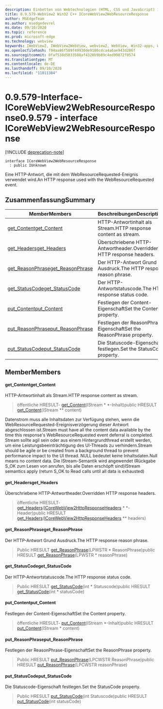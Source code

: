 ```yaml
---
description: Einbetten von Webtechnologien (HTML, CSS und JavaScript) in ihre systemeigenen Anwendungen mit dem Microsoft Edge WebView2-Steuerelement
title: 0.9.579-WebView2 Win32 C++ ICoreWebView2WebResourceResponse
author: MSEdgeTeam
ms.author: msedgedevrel
ms.date: 09/10/2020
ms.topic: reference
ms.prod: microsoft-edge
ms.technology: webview
keywords: IWebView2, IWebView2WebView, webview2, WebView, Win32-apps, Win32, Edge, ICoreWebView2, ICoreWebView2Controller, Browser-Steuerelement, Edge-HTML, ICoreWebView2WebResourceResponse
ms.openlocfilehash: f94aa86f589f49930de9186cdca4a6ae943d286f
ms.sourcegitcommit: 0faf538d5033508af4320b9b89c4ed99872f0574
ms.translationtype: MT
ms.contentlocale: de-DE
ms.lasthandoff: 09/10/2020
ms.locfileid: "11011384"
---
```

# <span data-ttu-id="f66bc-104">0.9.579-Interface-ICoreWebView2WebResourceResponse</span><span class="sxs-lookup"><span data-stu-id="f66bc-104">0.9.579 - interface ICoreWebView2WebResourceResponse</span></span> 

[!INCLUDE [deprecation-note](../../includes/deprecation-note.md)]

```
interface ICoreWebView2WebResourceResponse
  : public IUnknown
```

<span data-ttu-id="f66bc-105">Eine HTTP-Antwort, die mit dem WebResourceRequested-Ereignis verwendet wird.</span><span class="sxs-lookup"><span data-stu-id="f66bc-105">An HTTP response used with the WebResourceRequested event.</span></span>

## <span data-ttu-id="f66bc-106">Zusammenfassung</span><span class="sxs-lookup"><span data-stu-id="f66bc-106">Summary</span></span>

 <span data-ttu-id="f66bc-107">Member</span><span class="sxs-lookup"><span data-stu-id="f66bc-107">Members</span></span>                        | <span data-ttu-id="f66bc-108">Beschreibungen</span><span class="sxs-lookup"><span data-stu-id="f66bc-108">Descriptions</span></span>
--------------------------------|---------------------------------------------
[<span data-ttu-id="f66bc-109">get_Content</span><span class="sxs-lookup"><span data-stu-id="f66bc-109">get_Content</span></span>](#get_content) | <span data-ttu-id="f66bc-110">HTTP-Antwortinhalt als Stream.</span><span class="sxs-lookup"><span data-stu-id="f66bc-110">HTTP response content as stream.</span></span>
[<span data-ttu-id="f66bc-111">get_Headers</span><span class="sxs-lookup"><span data-stu-id="f66bc-111">get_Headers</span></span>](#get_headers) | <span data-ttu-id="f66bc-112">Überschriebene HTTP-Antwortheader.</span><span class="sxs-lookup"><span data-stu-id="f66bc-112">Overridden HTTP response headers.</span></span>
[<span data-ttu-id="f66bc-113">get_ReasonPhrase</span><span class="sxs-lookup"><span data-stu-id="f66bc-113">get_ReasonPhrase</span></span>](#get_reasonphrase) | <span data-ttu-id="f66bc-114">Der HTTP-Antwort Grund Ausdruck.</span><span class="sxs-lookup"><span data-stu-id="f66bc-114">The HTTP response reason phrase.</span></span>
[<span data-ttu-id="f66bc-115">get_StatusCode</span><span class="sxs-lookup"><span data-stu-id="f66bc-115">get_StatusCode</span></span>](#get_statuscode) | <span data-ttu-id="f66bc-116">Der HTTP-Antwortstatuscode.</span><span class="sxs-lookup"><span data-stu-id="f66bc-116">The HTTP response status code.</span></span>
[<span data-ttu-id="f66bc-117">put_Content</span><span class="sxs-lookup"><span data-stu-id="f66bc-117">put_Content</span></span>](#put_content) | <span data-ttu-id="f66bc-118">Festlegen der Content-Eigenschaft</span><span class="sxs-lookup"><span data-stu-id="f66bc-118">Set the Content property.</span></span>
[<span data-ttu-id="f66bc-119">put_ReasonPhrase</span><span class="sxs-lookup"><span data-stu-id="f66bc-119">put_ReasonPhrase</span></span>](#put_reasonphrase) | <span data-ttu-id="f66bc-120">Festlegen der ReasonPhrase-Eigenschaft</span><span class="sxs-lookup"><span data-stu-id="f66bc-120">Set the ReasonPhrase property.</span></span>
[<span data-ttu-id="f66bc-121">put_StatusCode</span><span class="sxs-lookup"><span data-stu-id="f66bc-121">put_StatusCode</span></span>](#put_statuscode) | <span data-ttu-id="f66bc-122">Die Statuscode-Eigenschaft festlegen.</span><span class="sxs-lookup"><span data-stu-id="f66bc-122">Set the StatusCode property.</span></span>

## <span data-ttu-id="f66bc-123">Member</span><span class="sxs-lookup"><span data-stu-id="f66bc-123">Members</span></span>

#### <span data-ttu-id="f66bc-124">get_Content</span><span class="sxs-lookup"><span data-stu-id="f66bc-124">get_Content</span></span> 

<span data-ttu-id="f66bc-125">HTTP-Antwortinhalt als Stream.</span><span class="sxs-lookup"><span data-stu-id="f66bc-125">HTTP response content as stream.</span></span>

> <span data-ttu-id="f66bc-126">öffentliche HRESULT- [get_Content](#get_content)(IStream \* \*-Inhalt)</span><span class="sxs-lookup"><span data-stu-id="f66bc-126">public HRESULT [get_Content](#get_content)(IStream \*\* content)</span></span>

<span data-ttu-id="f66bc-127">Datenstrom muss alle Inhaltsdaten zur Verfügung stehen, wenn die WebResourceRequested-Ereignisverzögerung dieser Antwort abgeschlossen ist.</span><span class="sxs-lookup"><span data-stu-id="f66bc-127">Stream must have all the content data available by the time this response's WebResourceRequested event deferral is completed.</span></span> <span data-ttu-id="f66bc-128">Stream sollte agil sein oder aus einem Hintergrundthread erstellt werden, um eine Leistungsbeeinträchtigung des UI-Threads zu verhindern.</span><span class="sxs-lookup"><span data-stu-id="f66bc-128">Stream should be agile or be created from a background thread to prevent performance impact to the UI thread.</span></span> <span data-ttu-id="f66bc-129">NULL bedeutet keine Inhaltsdaten.</span><span class="sxs-lookup"><span data-stu-id="f66bc-129">Null means no content data.</span></span> <span data-ttu-id="f66bc-130">Die IStream-Semantik wird angewendet (Rückgabe S_OK zum Lesen von anrufen, bis alle Daten erschöpft sind)</span><span class="sxs-lookup"><span data-stu-id="f66bc-130">IStream semantics apply (return S_OK to Read calls until all data is exhausted)</span></span>

#### <span data-ttu-id="f66bc-131">get_Headers</span><span class="sxs-lookup"><span data-stu-id="f66bc-131">get_Headers</span></span> 

<span data-ttu-id="f66bc-132">Überschriebene HTTP-Antwortheader.</span><span class="sxs-lookup"><span data-stu-id="f66bc-132">Overridden HTTP response headers.</span></span>

> <span data-ttu-id="f66bc-133">öffentliche HRESULT- [get_Headers](#get_headers)([ICoreWebView2HttpResponseHeaders](icorewebview2httpresponseheaders.md) \* \*-Header)</span><span class="sxs-lookup"><span data-stu-id="f66bc-133">public HRESULT [get_Headers](#get_headers)([ICoreWebView2HttpResponseHeaders](icorewebview2httpresponseheaders.md) \*\* headers)</span></span>

#### <span data-ttu-id="f66bc-134">get_ReasonPhrase</span><span class="sxs-lookup"><span data-stu-id="f66bc-134">get_ReasonPhrase</span></span> 

<span data-ttu-id="f66bc-135">Der HTTP-Antwort Grund Ausdruck.</span><span class="sxs-lookup"><span data-stu-id="f66bc-135">The HTTP response reason phrase.</span></span>

> <span data-ttu-id="f66bc-136">Public HRESULT [get_ReasonPhrase](#get_reasonphrase)(LPWSTR \* ReasonPhrase)</span><span class="sxs-lookup"><span data-stu-id="f66bc-136">public HRESULT [get_ReasonPhrase](#get_reasonphrase)(LPWSTR \* reasonPhrase)</span></span>

#### <span data-ttu-id="f66bc-137">get_StatusCode</span><span class="sxs-lookup"><span data-stu-id="f66bc-137">get_StatusCode</span></span> 

<span data-ttu-id="f66bc-138">Der HTTP-Antwortstatuscode.</span><span class="sxs-lookup"><span data-stu-id="f66bc-138">The HTTP response status code.</span></span>

> <span data-ttu-id="f66bc-139">Public HRESULT [get_StatusCode](#get_statuscode)(int \* Statuscode)</span><span class="sxs-lookup"><span data-stu-id="f66bc-139">public HRESULT [get_StatusCode](#get_statuscode)(int \* statusCode)</span></span>

#### <span data-ttu-id="f66bc-140">put_Content</span><span class="sxs-lookup"><span data-stu-id="f66bc-140">put_Content</span></span> 

<span data-ttu-id="f66bc-141">Festlegen der Content-Eigenschaft</span><span class="sxs-lookup"><span data-stu-id="f66bc-141">Set the Content property.</span></span>

> <span data-ttu-id="f66bc-142">öffentliche HRESULT- [put_Content](#put_content)(IStream \*-Inhalt)</span><span class="sxs-lookup"><span data-stu-id="f66bc-142">public HRESULT [put_Content](#put_content)(IStream \* content)</span></span>

#### <span data-ttu-id="f66bc-143">put_ReasonPhrase</span><span class="sxs-lookup"><span data-stu-id="f66bc-143">put_ReasonPhrase</span></span> 

<span data-ttu-id="f66bc-144">Festlegen der ReasonPhrase-Eigenschaft</span><span class="sxs-lookup"><span data-stu-id="f66bc-144">Set the ReasonPhrase property.</span></span>

> <span data-ttu-id="f66bc-145">Public HRESULT [put_ReasonPhrase](#put_reasonphrase)(LPCWSTR ReasonPhrase)</span><span class="sxs-lookup"><span data-stu-id="f66bc-145">public HRESULT [put_ReasonPhrase](#put_reasonphrase)(LPCWSTR reasonPhrase)</span></span>

#### <span data-ttu-id="f66bc-146">put_StatusCode</span><span class="sxs-lookup"><span data-stu-id="f66bc-146">put_StatusCode</span></span> 

<span data-ttu-id="f66bc-147">Die Statuscode-Eigenschaft festlegen.</span><span class="sxs-lookup"><span data-stu-id="f66bc-147">Set the StatusCode property.</span></span>

> <span data-ttu-id="f66bc-148">Public HRESULT [put_StatusCode](#put_statuscode)(int Statuscode)</span><span class="sxs-lookup"><span data-stu-id="f66bc-148">public HRESULT [put_StatusCode](#put_statuscode)(int statusCode)</span></span>

